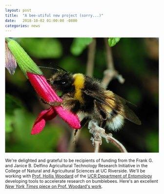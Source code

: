 ```yaml
---
layout: post
title:  "A bee-utiful new project (sorry...)"
date:   2018-10-02 01:00:00 -0800
categories: news
---
```


![bumblebee](/assets/bumblebee.jpg)

We're delighted and grateful to be recipients of funding from the Frank G. and Janice B. Delfino Agricultural Technology Research Initiative in the College of Natural and Agricultural Sciences at UC Riverside.  We'll be working with [Prof. Hollis Woodard](http://www.woodardlab.com) of the [UCR Department of Entomology](http://entomology.ucr.edu) developing tools to accelerate research on bumblebees.  Here's an excellent [<i>New York Times</i> piece on Prof. Woodard's work](https://www.nytimes.com/2016/10/11/science/alaska-bumblebee.html).


